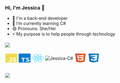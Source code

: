   ### Hi, I'm Jessica 👋


- 🔭 I'm a back-end developer  
- 📖 I’m currently learning C#
- 😄 Pronouns: She/Her
- ⚡ My purpose is to help people through technology

<div>
  <a href="https://github.com/JessColla">
  <img height="160em" src="https://github-readme-stats.vercel.app/api/top-langs/?username=jesscolla&layout=compact&langs_count=16&theme=dracula"/>
    </a>
</div>
  
  <div style="display: inline_block"><br>
  <img align="center" alt="Jessica-Js" height="30" width="40" src="https://raw.githubusercontent.com/devicons/devicon/master/icons/javascript/javascript-plain.svg">
  <img align="center" alt="Jessica-Ts" height="30" width="40" src="https://raw.githubusercontent.com/devicons/devicon/master/icons/typescript/typescript-original.svg">
  <img align="center" alt="Jessica-React" height="30" width="40" src="https://raw.githubusercontent.com/devicons/devicon/master/icons/react/react-original.svg">
    <img align="center" alt="Jessica-C#" height="30" width="40" src="https://upload.wikimedia.org/wikipedia/commons/b/bd/Logo_C_sharp.svg">
  <img align="center" alt="Jessica-HTML" height="30" width="40" src="https://raw.githubusercontent.com/devicons/devicon/master/icons/html5/html5-original.svg">
  <img align="center" alt="Jessica-CSS" height="30" width="40" src="https://raw.githubusercontent.com/devicons/devicon/master/icons/css3/css3-original.svg">
  
    
 <br>
    <br>
    <br>
<div>
  <a href="https://www.linkedin.com/in/jessica-colla-back-end/" target="_blank"><img src="https://img.shields.io/badge/-LinkedIn-%230077B5?style=for-the-badge&logo=linkedin&logoColor=white" target="_blank"></a>
    </div>


